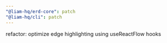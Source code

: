 ```yaml
---
"@liam-hq/erd-core": patch
"@liam-hq/cli": patch
---
```


refactor: optimize edge highlighting using useReactFlow hooks
